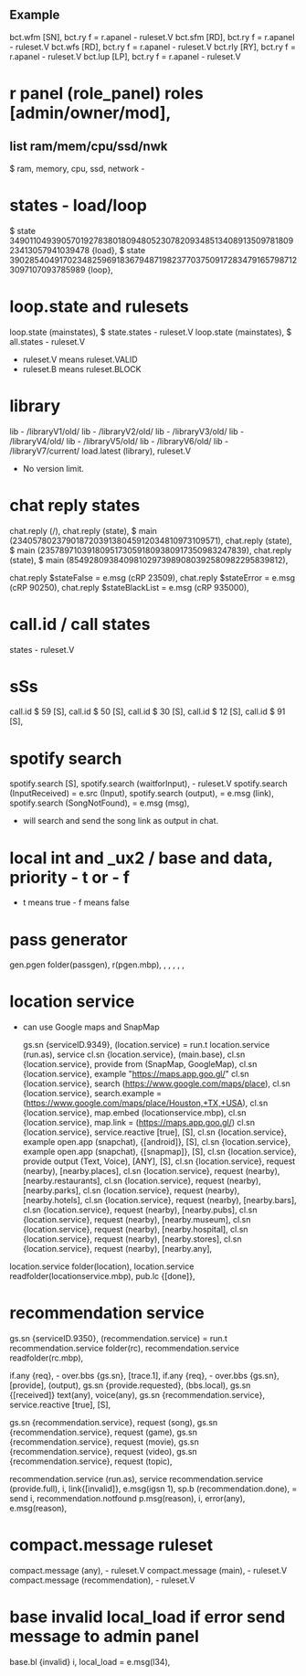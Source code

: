 ## Example

bct.wfm [SN], bct.ry f = r.apanel - ruleset.V
bct.sfm [RD], bct.ry f = r.apanel - ruleset.V
bct.wfs [RD], bct.ry f = r.apanel - ruleset.V
bct.rly [RY], bct.ry f = r.apanel - ruleset.V
bct.lup [LP], bct.ry f = r.apanel - ruleset.V

# r panel (role_panel) roles [admin/owner/mod],

## list ram/mem/cpu/ssd/nwk 

$ ram, memory, cpu, ssd, network -

# states - load/loop

$ state 34901104939057019278380180948052307820934851340891350978180923413057941039478 {load},
$ state 39028540491702348259691836794871982377037509172834791657987123097107093785989 {loop},

# loop.state and rulesets

loop.state (mainstates), $ state.states - ruleset.V
loop.state (mainstates), $ all.states - ruleset.V

- ruleset.V means ruleset.VALID
- ruleset.B means ruleset.BLOCK

# library

 lib - /libraryV1/old/
 lib - /libraryV2/old/
 lib - /libraryV3/old/
 lib - /libraryV4/old/
 lib - /libraryV5/old/
 lib - /libraryV6/old/
 lib - /libraryV7/current/
load.latest (library), ruleset.V

- No version limit.

# chat reply states

chat.reply (/),
chat.reply (state), $ main (23405780237901872039138045912034810973109571),
chat.reply (state), $ main (23578971039180951730591809380917350983247839),
chat.reply (state), $ main (85492809384098102973989080392580982295839812),

chat.reply $stateFalse = e.msg (cRP 23509),
chat.reply $stateError = e.msg (cRP 90250),
chat.reply $stateBlackList = e.msg (cRP 935000),

# call.id / call states

 states - ruleset.V
 # sSs
 call.id $ 59 [S],
 call.id $ 50 [S],
 call.id $ 30 [S],
 call.id $ 12 [S],
 call.id $ 91 [S],

 # spotify search

  spotify.search [S],
  spotify.search (waitforInput), - ruleset.V
   spotify.search (InputReceived) = e.src (Input), 
    spotify.search (output), = e.msg (link),
     spotify.search (SongNotFound), = e.msg (msg),

- will search and send the song link as output in chat.

# local int and _ux2 / base and data, priority - t or - f
- t means true - f means false

# pass generator

gen.pgen folder(passgen), r(pgen.mbp),
<Uppercase>, <lowercase>, <Numbers >, <Symbols>, <ExcludeSimilarCharacters>, <ExcludeAmbiguousSymbols>

# location service
- can use Google maps and SnapMap

  gs.sn {serviceID.9349}, (location.service) = run.t
location.service (run.as), service
cl.sn {location.service}, (main.base),
cl.sn {location.service}, provide from (SnapMap, GoogleMap),
cl.sn {location.service}, example "https://maps.app.goo.gl/"
cl.sn {location.service}, search (https://www.google.com/maps/place),
cl.sn {location.service}, search.example = (https://www.google.com/maps/place/Houston,+TX,+USA),
cl.sn {location.service}, map.embed (locationservice.mbp),
cl.sn {location.service}, map.link = (https://maps.app.goo.gl/)
cl.sn {location.service}, service.reactive [true], [S],
cl.sn {location.service}, example open.app (snapchat), {[android]}, [S],
cl.sn {location.service}, example open.app (snapchat), {[snapmap]}, [S],
cl.sn {location.service}, provide output (Text, Voice), [ANY], [S],
cl.sn {location.service}, request (nearby), [nearby.places],
cl.sn {location.service}, request (nearby), [nearby.restaurants],
cl.sn {location.service}, request (nearby), [nearby.parks],
cl.sn {location.service}, request (nearby), [nearby.hotels],
cl.sn {location.service}, request (nearby), [nearby.bars],
cl.sn {location.service}, request (nearby), [nearby.pubs],
cl.sn {location.service}, request (nearby), [nearby.museum],
cl.sn {location.service}, request (nearby), [nearby.hospital],
cl.sn {location.service}, request (nearby), [nearby.stores],
cl.sn {location.service}, request (nearby), [nearby.any],

location.service folder(location),
location.service readfolder(locationservice.mbp),
pub.lc {[done]},

#  recommendation service

gs.sn {serviceID.9350}, (recommendation.service) = run.t
recommendation.service folder(rc),
recommendation.service readfolder(rc.mbp),

if.any {req}, - over.bbs {gs.sn}, [trace.1],
if.any {req}, - over.bbs {gs.sn}, [provide], (output),
gs.sn {provide.requested}, (bbs.local),
gs.sn {[received]} text(any), voice(any),
gs.sn {recommendation.service}, service.reactive [true], [S],

gs.sn {recommendation.service}, request (song),
gs.sn {recommendation.service}, request (game),
gs.sn {recommendation.service}, request (movie),
gs.sn {recommendation.service}, request (video),
gs.sn {recommendation.service}, request (topic),

recommendation.service (run.as), service
recommendation.service (provide.full),
i, link{[invalid]}, e.msg(igsn 1), sp.b (recommendation.done), = send
i, recommendation.notfound p.msg(reason),
i, error(any), e.msg(reason),

# compact.message ruleset

compact.message (any), - ruleset.V
compact.message (main), - ruleset.V
compact.message (recommendation), - ruleset.V

# base invalid local_load if error send message to admin panel

base.bl {invalid} i, local_load = e.msg(l34),
